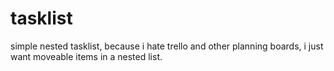 # tasklist

simple nested tasklist, because i hate trello and other planning boards, i just want moveable items in a nested list.
